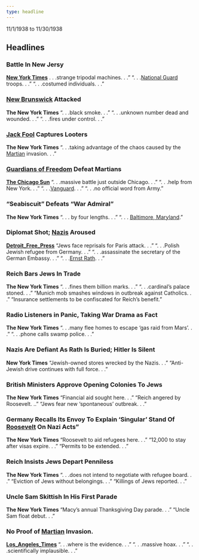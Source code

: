 ```yaml
---
type: headline
---
```

11/1/1938 to 11/30/1938

## Headlines
### Battle In New Jersy
**[New York Times](/organizations/news/New_York_Times.md)**
. . .strange tripodal machines. . .”  “. . .[National Guard](/organizations/US_Government/US_National_Guard.md) troops. . .”  “. . .costumed individuals. . .”

### [New Brunswick](/locations/New%20Jersey/New_Brunswick.md) Attacked
**The New York Times**
“. . .black smoke. . .”  “. . .unknown number dead and wounded. . .”  “. . .fires under control. . .”

### [Jack Fool](/npcs/other/Jack_Fool.md) Captures Looters
**The New York Times**
“. . .taking advantage of the chaos caused by the [Martian](/npcs/foes/martians/Martian.md) invasion. . .”

### [Guardians of Freedom](/organizations/Guardians_of_Freedom.md) Defeat Martians
**[The Chicago Sun](/organizations/news/Chicago_Sun.md)**
“. . .massive battle just outside Chicago. . .”  “. . .help from New York. . .”  “. . .[Vanguard](/organizations/Vanguard.md). . .”  “. . .no official word from Army.”

### “Seabiscuit” Defeats “War Admiral”
**The New York Times**
“. . . by four lengths. . .” “. . . [Baltimore, Maryland](https://en.wikipedia.org/wiki/Baltimore).”

### Diplomat Shot; [Nazis](/organizations/German_Government/Nazi_Party.md) Aroused
**[Detroit_Free_Press](../organizations/news/Detroit_Free_Press.md)**
“Jews face reprisals for Paris attack. . .”  “. . .Polish Jewish refugee from Germany. . .”  “. . .assassinate the secretary of the German Embassy. . .”  “. . .[Ernst Rath](https://en.wikipedia.org/wiki/Ernst_vom_Rath). . .”

### Reich Bars Jews In Trade
**The New York Times**
“. . .fines them billion marks. . .”  “. . .cardinal’s palace stoned. . .”  “Munich mob smashes windows in outbreak against Catholics. . .”  “Insurance settlements to be confiscated for Reich’s benefit.”

### Radio Listeners in Panic, Taking War Drama as Fact
**The New York Times**
“. . .many flee homes to escape ‘gas raid from Mars’. . .”  “. . .phone calls swamp police. . .”

### Nazis Are Defiant As Rath Is Buried; Hitler Is Silent
**New York Times**
“Jewish-owned stores wrecked by the Nazis. . .”  “Anti-Jewish drive continues with full force. . .”

### British Ministers Approve Opening Colonies To Jews
**The New York Times**
“Financial aid sought here. . .”  “Reich angered by Roosevelt. ..”  “Jews fear new ‘spontaneous’ outbreak. . .”

### Germany Recalls Its Envoy To Explain ‘Singular’ Stand Of [Roosevelt](https://en.wikipedia.org/wiki/Franklin_D._Roosevelt) On Nazi Acts”
**The New York Times**
“Roosevelt to aid refugees here. . .”  “12,000 to stay after visas expire. . .”  “Permits to be extended. . .”

### Reich Insists Jews Depart Penniless
**The New York Times**
“. . .does not intend to negotiate with refugee board. . .”  “Eviction of Jews without belongings. . .”  “Killings of Jews reported. . .”

### Uncle Sam Skittish In His First Parade
**The New York Times**
“Macy’s annual Thanksgiving Day parade. . .”  “Uncle Sam float debut. . .”

### No Proof of [Martian](../npcs/foes/martians/Martian.md) Invasion.
**[Los_Angeles_Times](/organizations/news/Los_Angeles_Times.md)**
“. . .where is the evidence. . .”  “. . .massive hoax. . .”  “. . .scientifically implausible. . .”